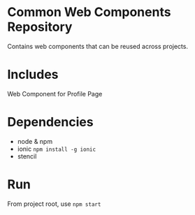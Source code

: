 # Common Web Components Repository

Contains web components that can be reused across projects.

# Includes

Web Component for Profile Page

# Dependencies

- node & npm
- ionic `npm install -g ionic`
- stencil

# Run

From project root, use `npm start`
